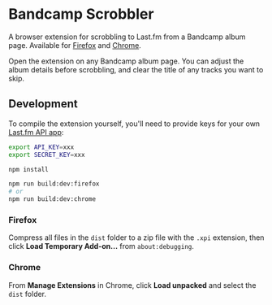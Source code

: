 # Bandcamp Scrobbler

A browser extension for scrobbling to Last.fm from a Bandcamp album page.
Available for [Firefox](https://addons.mozilla.org/en-GB/firefox/addon/bandcamp-scrobbler/) and [Chrome](https://chrome.google.com/webstore/detail/bandcamp-scrobbler/cnmjkkjnmdhhemfbokmblfioalnbnlej).

Open the extension on any Bandcamp album page.
You can adjust the album details before scrobbling, and clear the title of any tracks you want to skip.

## Development

To compile the extension yourself, you'll need to provide keys for your own [Last.fm API app](https://www.last.fm/api/intro):

```bash
export API_KEY=xxx
export SECRET_KEY=xxx

npm install

npm run build:dev:firefox
# or
npm run build:dev:chrome
```

### Firefox
Compress all files in the `dist` folder to a zip file with the `.xpi` extension, then click **Load Temporary Add-on...** from `about:debugging`.

### Chrome
From **Manage Extensions** in Chrome, click **Load unpacked** and select the `dist` folder.

